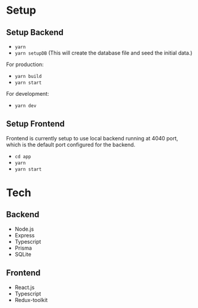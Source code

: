 # Setup

## Setup Backend

- `yarn`
- `yarn setupDB` (This will create the database file and seed the initial data.)

For production:

- `yarn build`
- `yarn start`

For development:

- `yarn dev`

## Setup Frontend

Frontend is currently setup to use local backend running at 4040 port, which is the default port configured for the backend.

- `cd app`
- `yarn`
- `yarn start`

# Tech

## Backend

- Node.js
- Express
- Typescript
- Prisma
- SQLite

## Frontend

- React.js
- Typescript
- Redux-toolkit
